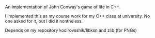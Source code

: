 An implementation of John Conway's game of life in C++.

I implemented this as my course work for my C++ class at university. No one asked for it, but I did it nontheless.

Depends on my repository kodirovsshik/libksn and zlib (for PNGs)
